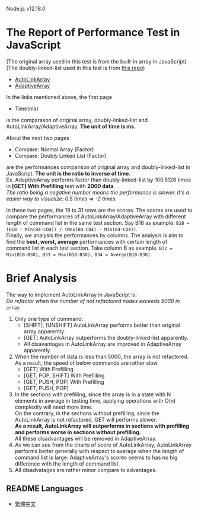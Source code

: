Node.js v12.18.0  

# The Report of Performance Test in JavaScript
(The original array used in this test is from the built-in array in JavaScript)  
(The doubly-linked-list used in this test is from [this repo](https://github.com/jasonsjones/doubly-linked-list))  

* [AutoLinkArray](https://docs.google.com/spreadsheets/d/1BD9gHeoGC48EA0i1AbdahxI_zEBVmSjZAeOJUYpxKP4/edit?usp=sharing)
* [AdaptiveArray](https://docs.google.com/spreadsheets/d/1z5rMht8dqc3bMp_eS2LW20jr-XR3ADW8Iw7a85ZbWk0/edit?usp=sharing)

In the links mentioned above, the first page
* Time(ms)  

is the comparason of original array, doubly-linked-list and AutoLinkArray/AdaptiveArray. **The unit of time is ms.**

About the next two pages
* Compare: Normal Array (Factor)
* Compare: Doubly Linked List (Factor)  

are the performances comparison of original array and doubly-linked-list in JavaScript. **The unit is the ratio to inverse of time.**  
Ex. AdaptiveArray performs faster than doubly-linked-list by 100.5128 times in **\[GET\] With Prefilling** test with **2000 data**.  
*The ratio being a negative number means the performance is slower. It's a easier way to visualize: 0.5 times => -2 times.*

In these two pages, the 19 to 31 rows are the scores. The scores are used to compare the performances of AutoLinkArray/AdaptiveArray with different length of command list in the same test section. Say B18 as example. `B18 = (B18 - Min(B4-CO4)) / (Max(B4-CO4) - Min(B4-CO4))`.  
Finally, we analysis the performances by columns. The analysis is aim to find the **best, worst, average** performances with certain length of command list in each test section. Take column B as example. `B32 = Min(B18-B30)、B33 = Max(B18-B30)、B34 = Averge(B18-B30)`.  

# Brief Analysis
The way to implement AutoLinkArray in JavaScript is:  
*Do refactor when the number of not refactored nodes exceeds 5000 in `array`.*  
1. Only one type of command:
    * \[SHIFT\], \[UNSHIFT\] AutoLinkArray performs better than original array apparently.
    * \[GET\] AutoLinkArray outperforms the doubly-linked-list apparently.
    * All disavantages in AutoLinkArray are improved in AdaptiveArray apparently.
2. When the number of data is less than 5000, the array is not refactored. As a result, the speed of below commands are rather slow.
    * \[GET\] With Prefilling
    * \[GET, POP, SHIFT\] With Prefilling
    * \[GET, PUSH, POP\] With Prefilling
    * \[GET, PUSH, POP\]
3. In the sections with prefilling, since the array is in a state with N elements in average in testing time, applying operations with O(n) complexity will need more time.  
On the contrary, in the sections without prefilling, since the AutoLinkArray is not refactored, GET will performs slower.  
**As a result, AutoLinkArray will outperforms in sections with prefilling and performs worse in sections without prefilling.**  
All these disadvantages will be removed in AdaptiveArray.
4. As we can see from the charts of score of AutoLinkArray, AutoLinkArray performs better generally with respect to average when the length of command list is large. AdaptiveArray's scores seems to has no big difference with the length of command list.
5. All disadvatages are rather minor compare to advantages.  

README Languages
---
* [繁體中文](https://github.com/immortalmice/LinkArray/blob/master/Javascript/README-zh.md)  